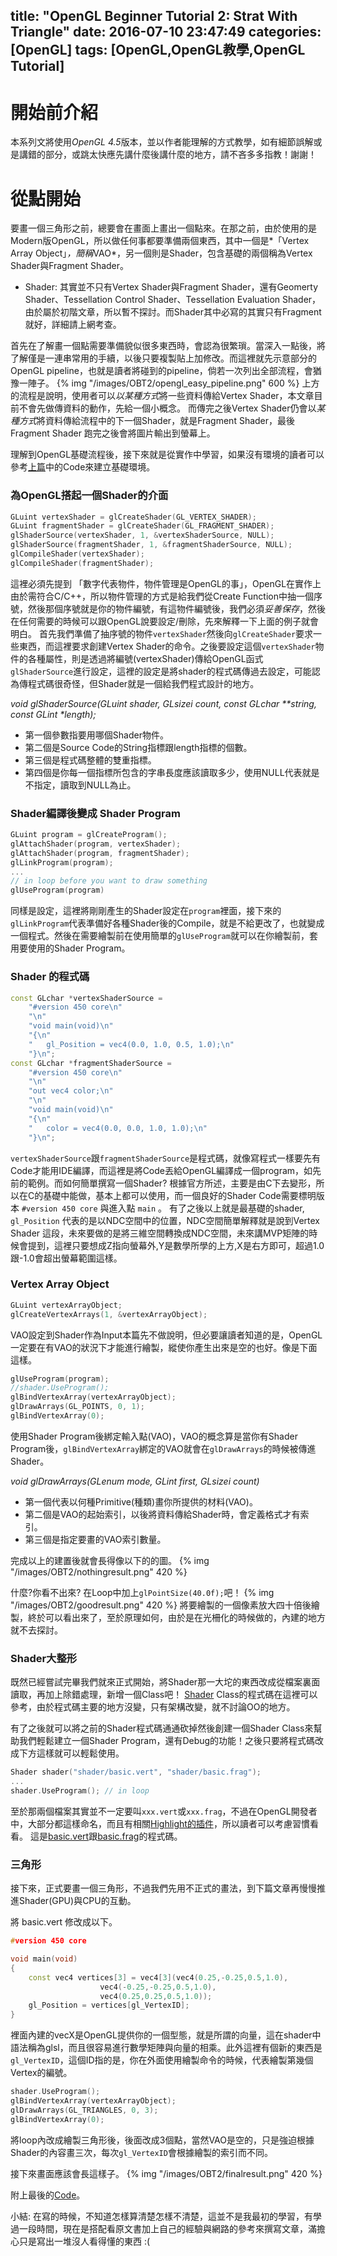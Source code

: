 title: "OpenGL Beginner Tutorial 2: Strat With Triangle"
date: 2016-07-10 23:47:49
categories: [OpenGL]
tags: [OpenGL,OpenGL教學,OpenGL Tutorial]
---
# 開始前介紹 #
本系列文將使用*OpenGL 4.5*版本，並以作者能理解的方式教學，如有細節誤解或是講錯的部分，或跳太快應先講什麼後講什麼的地方，請不吝多多指教！謝謝！

# 從點開始 #
要畫一個三角形之前，總要會在畫面上畫出一個點來。在那之前，由於使用的是Modern版OpenGL，所以做任何事都要準備兩個東西，其中一個是*「Vertex Array Object」*，簡稱*VAO*，另一個則是Shader，包含基礎的兩個稱為Vertex Shader與Fragment Shader。

* Shader: 其實並不只有Vertex Shader與Fragment Shader，還有Geomerty Shader、Tessellation Control Shader、Tessellation Evaluation Shader，由於屬於初階文章，所以暫不探討。而Shader其中必寫的其實只有Fragment就好，詳細請上網考查。

首先在了解畫一個點需要準備貌似很多東西時，會認為很繁瑣。當深入一點後，將了解僅是一連串常用的手續，以後只要複製貼上加修改。而這裡就先示意部分的OpenGL pipeline，也就是讀者將碰到的pipeline，倘若一次列出全部流程，會猶豫一陣子。
{% img "/images/OBT2/opengl_easy_pipeline.png" 600 %}
上方的流程是說明，使用者可以*以某種方式*將一些資料傳給Vertex Shader，本文章目前不會先做傳資料的動作，先給一個小概念。 而傳完之後Vertex Shader仍會以*某種方式*將資料傳給流程中的下一個Shader，就是Fragment Shader，最後Fragment Shader 跑完之後會將圖片輸出到螢幕上。

理解到OpenGL基礎流程後，接下來就是從實作中學習，如果沒有環境的讀者可以參考[上篇](/2016/07/05/OpenGL-Beginner-Tutorial-1-Setting_Up_Enviroment)中的Code來建立基礎環境。

### 為OpenGL搭起一個Shader的介面 ###
``` cpp
GLuint vertexShader = glCreateShader(GL_VERTEX_SHADER);
GLuint fragmentShader = glCreateShader(GL_FRAGMENT_SHADER);
glShaderSource(vertexShader, 1, &vertexShaderSource, NULL);
glShaderSource(fragmentShader, 1, &fragmentShaderSource, NULL);
glCompileShader(vertexShader);
glCompileShader(fragmentShader);
```
這裡必須先提到 「數字代表物件，物件管理是OpenGL的事」，OpenGL在實作上由於需符合C/C++，所以物件管理的方式是給我們從Create Function中抽一個序號，然後那個序號就是你的物件編號，有這物件編號後，我們必須*妥善保存*，然後在任何需要的時候可以跟OpenGL說要設定/刪除，先來解釋一下上面的例子就會明白。
首先我們準備了抽序號的物件`vertexShader`然後向`glCreateShader`要求一些東西，而這裡要求創建Vertex Shader的命令。之後要設定這個`vertexShader`物件的各種屬性，則是透過將編號(vertexShader)傳給OpenGL函式`glShaderSource`進行設定，這裡的設定是將shader的程式碼傳過去設定，可能認為傳程式碼很奇怪，但Shader就是一個給我們程式設計的地方。

_void glShaderSource(GLuint shader, GLsizei count, const GLchar **string, const GLint *length);_
* 第一個參數指要用哪個Shader物件。
* 第二個是Source Code的String指標跟length指標的個數。
* 第三個是程式碼整體的雙重指標。
* 第四個是你每一個指標所包含的字串長度應該讀取多少，使用NULL代表就是不指定，讀取到NULL為止。

### Shader編譯後變成 Shader Program ###
``` cpp
GLuint program = glCreateProgram();
glAttachShader(program, vertexShader);
glAttachShader(program, fragmentShader);
glLinkProgram(program);
...
// in loop before you want to draw something
glUseProgram(program)
```
同樣是設定，這裡將剛剛產生的Shader設定在`program`裡面，接下來的`glLinkProgram`代表準備好各種Shader後的Compile，就是不給更改了，也就變成一個程式。然後在需要繪製前在使用簡單的`glUseProgram`就可以在你繪製前，套用要使用的Shader Program。

### Shader 的程式碼 ###
``` cpp
const GLchar *vertexShaderSource =
	"#version 450 core\n"
	"\n"
	"void main(void)\n"
	"{\n"
	"	gl_Position = vec4(0.0, 1.0, 0.5, 1.0);\n"
	"}\n";
const GLchar *fragmentShaderSource =
	"#version 450 core\n"
	"\n"
	"out vec4 color;\n"
	"\n"
	"void main(void)\n"
	"{\n"
	"	color = vec4(0.0, 0.0, 1.0, 1.0);\n"
	"}\n";
```
`vertexShaderSource`跟`fragmentShaderSource`是程式碼，就像寫程式一樣要先有Code才能用IDE編譯，而這裡是將Code丟給OpenGL編譯成一個program，如先前的範例。而如何簡單撰寫一個Shader? 根據官方所述，主要是由C下去變形，所以在C的基礎中能做，基本上都可以使用，而一個良好的Shader Code需要標明版本 `#version 450 core` 與進入點 `main` 。 有了之後以上就是最基礎的shader, `gl_Position` 代表的是以NDC空間中的位置，NDC空間簡單解釋就是說到Vertex Shader 這段，未來要做的是將三維空間轉換成NDC空間，未來講MVP矩陣的時候會提到，這裡只要想成Z指向螢幕外,Y是數學所學的上方,X是右方即可，超過1.0跟-1.0會超出螢幕範圍這樣。

### Vertex Array Object ###
``` cpp
GLuint vertexArrayObject;
glCreateVertexArrays(1, &vertexArrayObject);
```
VAO設定到Shader作為Input本篇先不做說明，但必要讓讀者知道的是，OpenGL一定要在有VAO的狀況下才能進行繪製，縱使你產生出來是空的也好。像是下面這樣。
``` cpp
glUseProgram(program);
//shader.UseProgram();
glBindVertexArray(vertexArrayObject);
glDrawArrays(GL_POINTS, 0, 1);
glBindVertexArray(0);
```
使用Shader Program後綁定輸入點(VAO)，VAO的概念算是當你有Shader Program後，`glBindVertexArray`綁定的VAO就會在`glDrawArrays`的時候被傳進Shader。

_void glDrawArrays(GLenum mode, GLint first, GLsizei count)_
* 第一個代表以何種Primitive(種類)畫你所提供的材料(VAO)。
* 第二個是VAO的起始索引，以後將資料傳給Shader時，會定義格式才有索引。
* 第三個是指定要畫的VAO索引數量。

完成以上的建置後就會長得像以下的的圖。
{% img "/images/OBT2/nothingresult.png" 420 %}

什麼?你看不出來? 在Loop中加上`glPointSize(40.0f);`吧！
{% img "/images/OBT2/goodresult.png" 420 %}
將要繪製的一個像素放大四十倍後繪製，終於可以看出來了，至於原理如何，由於是在光柵化的時候做的，內建的地方就不去探討。

### Shader大整形 ###
既然已經嘗試完畢我們就來正式開始，將Shader那一大坨的東西改成從檔案裏面讀取，再加上除錯處理，新增一個Class吧！
[Shader](https://github.com/Tokenyet/OpenGL_Basic_Tutorial/blob/master/OpenGL_Basic_Tutorial%20-%201/Shader.cpp) Class的程式碼在這裡可以參考，由於程式碼主要的地方沒變，只有架構改變，就不討論OO的地方。

有了之後就可以將之前的Shader程式碼通通砍掉然後創建一個Shader Class來幫助我們輕鬆建立一個Shader Program，還有Debug的功能！之後只要將程式碼改成下方這樣就可以輕鬆使用。
``` cpp
Shader shader("shader/basic.vert", "shader/basic.frag");
...
shader.UseProgram(); // in loop
```
至於那兩個檔案其實並不一定要叫`xxx.vert`或`xxx.frag`，不過在OpenGL開發者中，大部分都這樣命名，而且有相關[Highlight的插件](https://github.com/samizzo/nshader)，所以讀者可以考慮習慣看看。
這是[basic.vert](https://github.com/Tokenyet/OpenGL_Basic_Tutorial/blob/master/OpenGL_Basic_Tutorial%20-%201/shader/basic.vert)跟[basic.frag](https://github.com/Tokenyet/OpenGL_Basic_Tutorial/blob/master/OpenGL_Basic_Tutorial%20-%201/shader/basic.frag)的程式碼。

### 三角形 ###
接下來，正式要畫一個三角形，不過我們先用不正式的畫法，到下篇文章再慢慢推進Shader(GPU)與CPU的互動。

將 basic.vert 修改成以下。

``` cpp
#version 450 core

void main(void)
{
	const vec4 vertices[3] = vec4[3](vec4(0.25,-0.25,0.5,1.0),
					vec4(-0.25,-0.25,0.5,1.0),
					vec4(0.25,0.25,0.5,1.0));
	gl_Position = vertices[gl_VertexID];
}
```

裡面內建的vecX是OpenGL提供你的一個型態，就是所謂的向量，這在shader中語法稱為glsl，而且很容易進行數學矩陣與向量的相乘。此外這裡有個新的東西是`gl_VertexID`，這個ID指的是，你在外面使用繪製命令的時候，代表繪製第幾個Vertex的編號。

``` cpp
shader.UseProgram();
glBindVertexArray(vertexArrayObject);
glDrawArrays(GL_TRIANGLES, 0, 3);
glBindVertexArray(0);
```
將loop內改成繪製三角形後，後面改成3個點，當然VAO是空的，只是強迫根據Shader的內容畫三次，每次`gl_VertexID`會根據繪製的索引而不同。

接下來畫面應該會長這樣子。
{% img "/images/OBT2/finalresult.png" 420 %}

附上最後的[Code](https://github.com/Tokenyet/OpenGL_Basic_Tutorial/blob/master/OpenGL_Basic_Tutorial%20-%201/main.cpp)。

小結:
在寫的時候，不知道怎樣算清楚怎樣不清楚，這並不是我最初的學習，有學過一段時間，現在是搭配看原文書加上自己的經驗與網路的參考來撰寫文章，滿擔心只是寫出一堆沒人看得懂的東西 :(